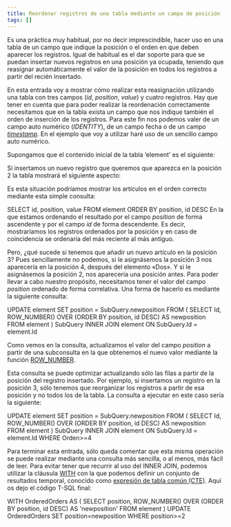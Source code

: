 ```yaml
---
title: Reordenar registros de una tabla mediante un campo de posición
tags: []
---
```

Es una práctica muy habitual, por no decir imprescindible, hacer uso en una tabla de un campo que indique la posición o el orden en que deben aparecer los registros. Igual de habitual es el dar soporte para que se puedan insertar nuevos registros en una posición ya ocupada, teniendo que reasignar automáticamente el valor de la posición en todos los registros a partir del recién insertado.

En esta entrada voy a mostrar cómo realizar esta reasignación utilizando una tabla con tres campos (_id_, _position_, _value_) y cuatro registros. Hay que tener en cuenta que para poder realizar la reordenación correctamente necesitamos que en la tabla exista un campo que nos indique también el orden de inserción de los registros. Para este fin nos podemos valer de un campo auto numérico (_IDENTITY_), de un campo fecha o de un campo _[timestamp](http://msdn.microsoft.com/es-es/library/ms182776(SQL.90).aspx)_. En el ejemplo que voy a utilizar haré uso de un sencillo campo auto numérico.

Supongamos que el contenido inicial de la tabla ‘element’ es el siguiente:

Si insertamos un nuevo registro que queremos que aparezca en la posición 2 la tabla mostrará el siguiente aspecto:

Es esta situación podríamos mostrar los artículos en el orden correcto mediante esta simple consulta:

SELECT id, position, value FROM element ORDER BY position, id DESC</pre> En la que estamos ordenando el resultado por el campo _position_ de forma ascendente y por el campo _id_ de forma descendente. Es decir, mostraríamos los registros ordenados por la posición y en caso de coincidencia se ordenaría del más reciente al más antiguo.

Pero, ¿qué sucede si tenemos que añadir un nuevo artículo en la posición 3? Pues sencillamente no podemos, si le asignásemos la posición 3 nos aparecería en la posición 4, después del elemento «Dos». Y si le asignásemos la posición 2, nos aparecería una posición antes. Para poder llevar a cabo nuestro propósito, necesitamos tener el valor del campo _position_ ordenado de forma correlativa. Una forma de hacerlo es mediante la siguiente consulta:

UPDATE element
   SET position = SubQuery.newposition
   FROM ( SELECT Id, ROW\_NUMBER() OVER (ORDER BY position, id DESC) AS newposition FROM element ) SubQuery
   INNER JOIN element 
   ON SubQuery.Id = element.Id

Como vemos en la consulta, actualizamos el valor del campo _position_ a partir de una subconsulta en la que obtenemos el nuevo valor mediante la función [ROW\_NUMBER](http://msdn.microsoft.com/es-es/library/ms186734.aspx).

Esta consulta se puede optimizar actualizando sólo las filas a partir de la posición del registro insertado. Por ejemplo, si insertamos un registro en la posición 3, sólo tenemos que reorganizar los registros a partir de esa posición y no todos los de la tabla. La consulta a ejecutar en este caso sería la siguiente:

UPDATE element
   SET position = SubQuery.newposition
   FROM ( SELECT Id, ROW\_NUMBER() OVER (ORDER BY position, id DESC) AS newposition FROM element ) SubQuery
   INNER JOIN element ON SubQuery.Id = element.Id
   WHERE Orden>=4

Para terminar esta entrada, sólo queda comentar que esta misma operación se puede realizar mediante una consulta más sencilla, o al menos, más fácil de leer. Para evitar tener que recurrir al uso del INNER JOIN, podemos utilizar la cláusula [WITH](http://msdn.microsoft.com/es-es/library/ms175972(SQL.90).aspx) con la que podemos definir un conjunto de resultados temporal, conocido como [expresión de tabla común (CTE)](http://technet.microsoft.com/es-es/library/ms175972.aspx). Aquí os dejo el código T-SQL final:

WITH OrderedOrders AS (
SELECT position, ROW\_NUMBER() OVER (ORDER BY position, id DESC) AS 'newposition' FROM element
)
UPDATE OrderedOrders SET position=newposition WHERE position>=2

